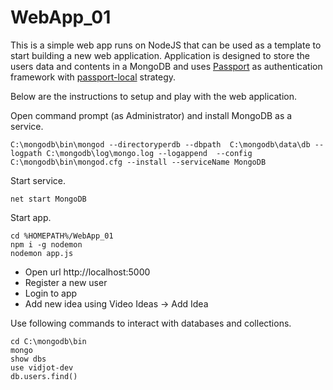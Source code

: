 # WebApp_01

This is a simple web app runs on NodeJS that can be used as a template to start building a new web application. Application is 
designed to store the users data and contents in a MongoDB and uses [Passport](http://www.passportjs.org) as authentication framework with [passport-local](http://www.passportjs.org/packages/passport-local/) strategy. 

Below are the instructions to setup and play with the web application. 



Open command prompt (as Administrator) and install MongoDB as a service.

```
C:\mongodb\bin\mongod --directoryperdb --dbpath  C:\mongodb\data\db --logpath C:\mongodb\log\mongo.log --logappend  --config  C:\mongodb\bin\mongod.cfg --install --serviceName MongoDB
```

Start service.

```
net start MongoDB
```

Start app. 

```
cd %HOMEPATH%/WebApp_01
npm i -g nodemon 
nodemon app.js
```

* Open url http://localhost:5000
* Register a new user
* Login to app
* Add new idea using Video Ideas -> Add Idea

Use following commands to interact with databases and collections.

```
cd C:\mongodb\bin
mongo
show dbs
use vidjot-dev
db.users.find()
```
